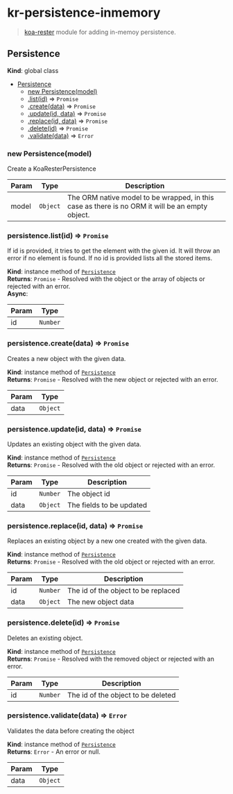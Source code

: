 # kr-persistence-inmemory

> [koa-rester](https://github.com/dicearr/koa-rester) module for adding in-memoy persistence.

<a name="Persistence"></a>

## Persistence
**Kind**: global class  

* [Persistence](#Persistence)
    * [new Persistence(model)](#new_Persistence_new)
    * [.list(id)](#Persistence+list) ⇒ <code>Promise</code>
    * [.create(data)](#Persistence+create) ⇒ <code>Promise</code>
    * [.update(id, data)](#Persistence+update) ⇒ <code>Promise</code>
    * [.replace(id, data)](#Persistence+replace) ⇒ <code>Promise</code>
    * [.delete(id)](#Persistence+delete) ⇒ <code>Promise</code>
    * [.validate(data)](#Persistence+validate) ⇒ <code>Error</code>

<a name="new_Persistence_new"></a>

### new Persistence(model)
Create a KoaResterPersistence


| Param | Type | Description |
| --- | --- | --- |
| model | <code>Object</code> | The ORM native model to be wrapped, in this case as there is no ORM it will be an empty object. |

<a name="Persistence+list"></a>

### persistence.list(id) ⇒ <code>Promise</code>
If id is provided, it tries to get the element with the given id.
It will throw an error if no element is found. If no id is provided
lists all the stored items.

**Kind**: instance method of [<code>Persistence</code>](#Persistence)  
**Returns**: <code>Promise</code> - Resolved with the object or the array of objects or
rejected with an error.  
**Async**:   

| Param | Type |
| --- | --- |
| id | <code>Number</code> | 

<a name="Persistence+create"></a>

### persistence.create(data) ⇒ <code>Promise</code>
Creates a new object with the given data.

**Kind**: instance method of [<code>Persistence</code>](#Persistence)  
**Returns**: <code>Promise</code> - Resolved with the new object or rejected with an error.  

| Param | Type |
| --- | --- |
| data | <code>Object</code> | 

<a name="Persistence+update"></a>

### persistence.update(id, data) ⇒ <code>Promise</code>
Updates an existing object with the given data.

**Kind**: instance method of [<code>Persistence</code>](#Persistence)  
**Returns**: <code>Promise</code> - Resolved with the old object or rejected with an error.  

| Param | Type | Description |
| --- | --- | --- |
| id | <code>Number</code> | The object id |
| data | <code>Object</code> | The fields to be updated |

<a name="Persistence+replace"></a>

### persistence.replace(id, data) ⇒ <code>Promise</code>
Replaces an existing object by a new one created with the given data.

**Kind**: instance method of [<code>Persistence</code>](#Persistence)  
**Returns**: <code>Promise</code> - Resolved with the old object or rejected with an error.  

| Param | Type | Description |
| --- | --- | --- |
| id | <code>Number</code> | The id of the object to be replaced |
| data | <code>Object</code> | The new object data |

<a name="Persistence+delete"></a>

### persistence.delete(id) ⇒ <code>Promise</code>
Deletes an existing object.

**Kind**: instance method of [<code>Persistence</code>](#Persistence)  
**Returns**: <code>Promise</code> - Resolved with the removed object or rejected with an error.  

| Param | Type | Description |
| --- | --- | --- |
| id | <code>Number</code> | The id of the object to be deleted |

<a name="Persistence+validate"></a>

### persistence.validate(data) ⇒ <code>Error</code>
Validates the data before creating the object

**Kind**: instance method of [<code>Persistence</code>](#Persistence)  
**Returns**: <code>Error</code> - An error or null.  

| Param | Type |
| --- | --- |
| data | <code>Object</code> | 

